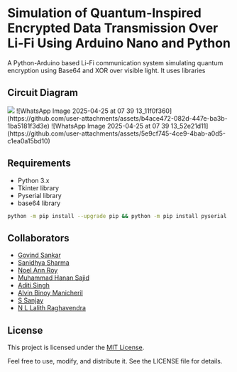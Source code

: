 # Simulation of Quantum-Inspired Encrypted Data Transmission Over Li-Fi Using Arduino Nano and Python

A Python-Arduino based Li-Fi communication system simulating quantum encryption using Base64 and XOR over visible light. It uses libraries 

## Circuit Diagram

<img src="Circuit.png">
![WhatsApp Image 2025-04-25 at 07 39 13_11f0f360](https://github.com/user-attachments/assets/b4ace472-082d-447e-ba3b-1ba5181f3d3e)
![WhatsApp Image 2025-04-25 at 07 39 13_52e21d11](https://github.com/user-attachments/assets/5e9cf745-4ce9-4bab-a0d5-c1ea0a15bd10)


## Requirements
- Python 3.x
- Tkinter library
- Pyserial library
- base64 library

```bash
python -m pip install --upgrade pip && python -m pip install pyserial
```

## Collaborators

- [Govind Sankar](https://github.com/Govind-Sankar)
- [Sanidhya Sharma](https://github.com/Sanidhyadamned)
- [Noel Ann Roy](https://github.com/N2006AR)
- [Muhammad Hanan Sajid](https://github.com/MdHananSjd)
- [Aditi Singh](https://github.com/okaditi)
- [Alvin Binoy Manicheril](https://github.com/Alvin-binoy)
- [S Sanjay](https://github.com/Sanjay-5406)
- [N L Lalith Raghavendra](https://github.com/Ltechindustries)



## License

This project is licensed under the [MIT License](LICENSE).

Feel free to use, modify, and distribute it. See the LICENSE file for details.
